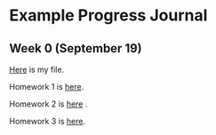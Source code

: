 # Example Progress Journal

## Week 0 (September 19)

[Here](files/example_homework_0.html) is my file.

Homework 1 is [here](files/HW5821RMD.html).

Homework 2 is [here](files/hw2_582.html) .

Homework 3 is [here](fall18-homework0-ndenizturhan/files/HW3_582.html).